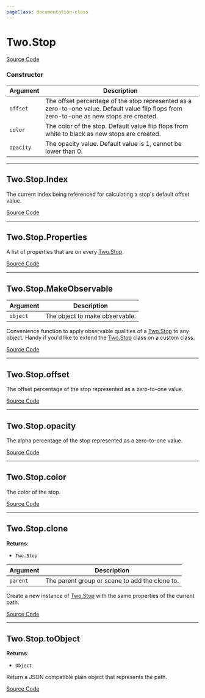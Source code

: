```yaml
---
pageClass: documentation-class
---
```


# Two.Stop






<div class="meta">

  [Source Code](https://github.com/jonobr1/two.js/blob/dev/src/effects/stop.js#L4)

</div>



### Constructor


| Argument | Description |
| ---- | ----------- |
|  `offset`  | The offset percentage of the stop represented as a zero-to-one value. Default value flip flops from zero-to-one as new stops are created. |
|  `color`  | The color of the stop. Default value flip flops from white to black as new stops are created. |
|  `opacity`  | The opacity value. Default value is 1, cannot be lower than 0. |



---

<div class="static member ">

## Two.Stop.Index








<div class="properties">

The current index being referenced for calculating a stop's default offset value.

</div>








<div class="meta">

  [Source Code](https://github.com/jonobr1/two.js/blob/dev/src/effects/stop.js#L50)

</div>






</div>



---

<div class="static member ">

## Two.Stop.Properties








<div class="properties">

A list of properties that are on every [Two.Stop](/documentation/stop).

</div>








<div class="meta">

  [Source Code](https://github.com/jonobr1/two.js/blob/dev/src/effects/stop.js#L56)

</div>






</div>



---

<div class="static function ">

## Two.Stop.MakeObservable










<div class="params">

| Argument | Description |
| ---- | ----------- |
|  `object`  | The object to make observable. |
</div>




<div class="description">

Convenience function to apply observable qualities of a [Two.Stop](/documentation/stop) to any object. Handy if you'd like to extend the [Two.Stop](/documentation/stop) class on a custom class.

</div>



<div class="meta">

  [Source Code](https://github.com/jonobr1/two.js/blob/dev/src/effects/stop.js#L66)

</div>






</div>



---

<div class="instance member ">

## Two.Stop.offset








<div class="properties">

The offset percentage of the stop represented as a zero-to-one value.

</div>








<div class="meta">

  [Source Code](https://github.com/jonobr1/two.js/blob/dev/src/effects/stop.js#L24)

</div>






</div>



---

<div class="instance member ">

## Two.Stop.opacity








<div class="properties">

The alpha percentage of the stop represented as a zero-to-one value.

</div>








<div class="meta">

  [Source Code](https://github.com/jonobr1/two.js/blob/dev/src/effects/stop.js#L31)

</div>






</div>



---

<div class="instance member ">

## Two.Stop.color








<div class="properties">

The color of the stop.

</div>








<div class="meta">

  [Source Code](https://github.com/jonobr1/two.js/blob/dev/src/effects/stop.js#L37)

</div>






</div>



---

<div class="instance function ">

## Two.Stop.clone




<div class="returns">

__Returns__:



+ `Two.Stop`




</div>







<div class="params">

| Argument | Description |
| ---- | ----------- |
|  `parent`  | The parent group or scene to add the clone to. |
</div>




<div class="description">

Create a new instance of [Two.Stop](/documentation/stop) with the same properties of the current path.

</div>



<div class="meta">

  [Source Code](https://github.com/jonobr1/two.js/blob/dev/src/effects/stop.js#L104)

</div>






</div>



---

<div class="instance function ">

## Two.Stop.toObject




<div class="returns">

__Returns__:



+ `Object`




</div>










<div class="description">

Return a JSON compatible plain object that represents the path.

</div>



<div class="meta">

  [Source Code](https://github.com/jonobr1/two.js/blob/dev/src/effects/stop.js#L123)

</div>






</div>


